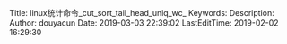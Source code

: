 Title: linux统计命令_cut_sort_tail_head_uniq_wc_
Keywords: 
Description:
Author: douyacun
Date: 2019-03-03 22:39:02
LastEditTime: 2019-02-02 16:29:30